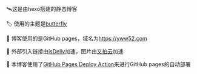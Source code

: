 

:artificial_satellite:这是由hexo搭建的静态博客

:label: 使用的主题是[butterfly](https://github.com/jerryc127/hexo-theme-butterfly)

:badminton: 博客使用的是GitHub pages，域名为<https://yww52.com>

:leaves: 外部引入链接由[jsDeliv](https://www.jsdelivr.com/)加速，图片由[又拍云](https://www.upyun.com/)加速

:rocket: 本博客使用了[GitHub Pages Deploy Action](https://github.com/JamesIves/github-pages-deploy-action)来进行GitHub pages的自动部署



